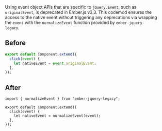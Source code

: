 Using event object APIs that are specific to `jQuery.Event`, such as `originalEvent`, is deprecated in Ember.js v3.3. This codemod ensures the access to the native event without triggering any deprecations via wrapping the `event` with the `normalizeEvent` function provided by `ember-jquery-legacy`.

## Before

```jsx
export default Component.extend({
  click(event) {
    let nativeEvent = event.originalEvent;
  },
});
```

## After

```tsx
import { normalizeEvent } from "ember-jquery-legacy";

export default Component.extend({
  click(event) {
    let nativeEvent = normalizeEvent(event);
  },
});
```
